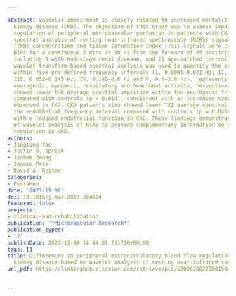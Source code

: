---
abstract: Vascular impairment is closely related to increased mortality in chronic
  kidney disease (CKD). The objective of this study was to assess impairments in the
  regulation of peripheral microvascular perfusion in patients with CKD based on time-frequency
  spectral analysis of resting near-infrared spectroscopy (NIRS) signals. Total hemoglobin
  (tHb) concentration and tissue saturation index (TSI) signals were collected using
  NIRS for a continuous 5 mins at 10 Hz from the forearm of 55 participants (34 CKD
  including 5 with end-stage renal disease, and 21 age-matched control). Continuous
  wavelet transform-based spectral analysis was used to quantify the spectral amplitude
  within five pre-defined frequency intervals (I, 0.0095–0.021 Hz; II, 0.021–0.052 Hz;
  III, 0.052–0.145 Hz; IV, 0.145–0.6 Hz and V, 0.6–2.0 Hz), representing endothelial,
  neurogenic, myogenic, respiratory and heartbeat activity, respectively. CKD patients
  showed lower tHb average spectral amplitude within the neurogenic frequency interval
  compared with controls (p = 0.014), consistent with an increased sympathetic outflow
  observed in CKD. CKD patients also showed lower TSI average spectral amplitude within
  the endothelial frequency interval compared with controls (p = 0.046), consistent
  with a reduced endothelial function in CKD. These findings demonstrate the potential
  of wavelet analysis of NIRS to provide complementary information on peripheral microvascular
  regulation in CKD.
authors:
- Jingting Yao
- Justin D. Sprick
- Jinhee Jeong
- Jeanie Park
- David A. Reiter
categories:
- PortaMon
date: '2023-11-09'
doi: 10.1016/j.mvr.2023.104624
featured: false
projects:
- clinical-and-rehabilitation
publication: '*Microvascular Research*'
publication_types:
- '2'
publishDate: 2023-11-09 14:44:01.711716+00:00
tags: []
title: Differences in peripheral microcirculatory blood flow regulation in chronic
  kidney disease based on wavelet analysis of resting near-infrared spectroscopy
url_pdf: https://linkinghub.elsevier.com/retrieve/pii/S0026286223001504

---

